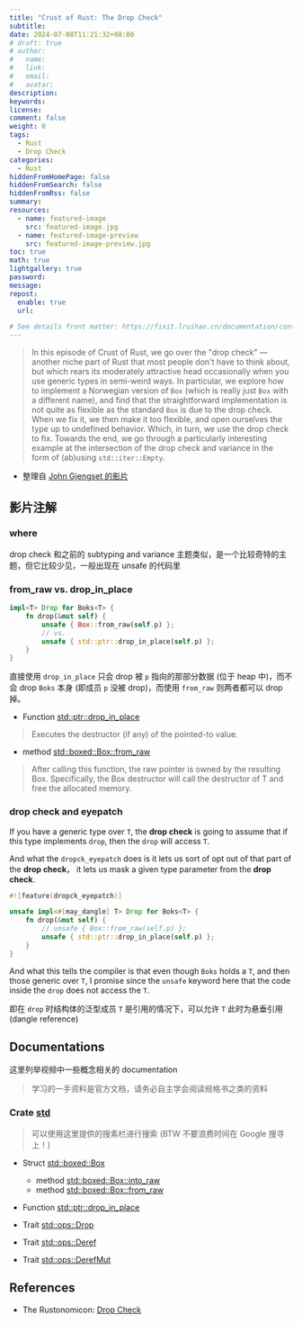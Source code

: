```yaml
---
title: "Crust of Rust: The Drop Check" 
subtitle:
date: 2024-07-08T11:21:32+08:00
# draft: true
# author:
#   name:
#   link:
#   email:
#   avatar:
description:
keywords:
license:
comment: false
weight: 0
tags:
  - Rust
  - Drop Check
categories:
  - Rust
hiddenFromHomePage: false
hiddenFromSearch: false
hiddenFromRss: false
summary:
resources:
  - name: featured-image
    src: featured-image.jpg
  - name: featured-image-preview
    src: featured-image-preview.jpg
toc: true
math: true
lightgallery: true
password:
message:
repost:
  enable: true
  url:

# See details front matter: https://fixit.lruihao.cn/documentation/content-management/introduction/#front-matter
---
```


> In this episode of Crust of Rust, we go over the \"drop check\" — another niche part of Rust that most people don\'t have to think about, but which rears its moderately attractive head occasionally when you use generic types in semi-weird ways. In particular, we explore how to implement a Norwegian version of `Box` (which is really just `Box` with a different name), and find that the straightforward implementation is not quite as flexible as the standard `Box` is due to the drop check. When we fix it, we then make it too flexible, and open ourselves the type up to undefined behavior. Which, in turn, we use the drop check to fix. Towards the end, we go through a particularly interesting example at the intersection of the drop check and variance in the form of (ab)using `std::iter::Empty`.

<!--more-->

- 整理自 [John Gjengset 的影片](https://www.youtube.com/watch?v=TJOFSMpJdzg)

## 影片注解

### where

drop check 和之前的 subtyping and variance 主题类似，是一个比较奇特的主题，但它比较少见，一般出现在 unsafe 的代码里

### from_raw vs. drop_in_place

```rs
impl<T> Drop for Boks<T> {
    fn drop(&mut self) {
        unsafe { Box::from_raw(self.p) };
        // vs.
        unsafe { std::ptr::drop_in_place(self.p) };
    }
}
```

直接使用 `drop_in_place` 只会 drop 被 `p` 指向的那部分数据 (位于 heap 中)，而不会 drop `Boks` 本身 (即成员 `p` 没被 drop)，而使用 `from_raw` 则两者都可以 drop 掉。

- Function [std::ptr::drop_in_place](https://doc.rust-lang.org/std/ptr/fn.drop_in_place.html)
> Executes the destructor (if any) of the pointed-to value.

- method [std::boxed::Box::from_raw](https://doc.rust-lang.org/std/boxed/struct.Box.html#method.from_raw)
> After calling this function, the raw pointer is owned by the resulting Box. Specifically, the Box destructor will call the destructor of T and free the allocated memory. 

### drop check and eyepatch

If you have a generic type over `T`, the **drop check** is going to assume that if this type implements `drop`, then the `drop` will access `T`.

And what the `dropck_eyepatch` does is it lets us sort of opt out of that part of the **drop check**， it lets us mask a given type parameter from the **drop check**.

```rs
#![feature(dropck_eyepatch)]

unsafe impl<#[may_dangle] T> Drop for Boks<T> {
    fn drop(&mut self) {
        // unsafe { Box::from_raw(self.p) };
        unsafe { std::ptr::drop_in_place(self.p) };
    }
}
```

And what this tells the compiler is that even though `Boks` holds a `T`, and then those generic over `T`, I promise since the `unsafe` keyword here that the code inside the `drop` does not access the `T`.

即在 `drop` 时结构体的泛型成员 `T` 是引用的情况下，可以允许 `T` 此时为悬垂引用 (dangle reference)

## Documentations

这里列举视频中一些概念相关的 documentation 

> 学习的一手资料是官方文档，请务必自主学会阅读规格书之类的资料

### Crate [std](https://doc.rust-lang.org/std/index.html) 

> 可以使用这里提供的搜素栏进行搜索 (BTW 不要浪费时间在 Google 搜寻上！)

- Struct [std::boxed::Box](https://doc.rust-lang.org/std/boxed/struct.Box.html)
  - method [std::boxed::Box::into_raw](https://doc.rust-lang.org/std/boxed/struct.Box.html#method.into_raw)
  - method [std::boxed::Box::from_raw](https://doc.rust-lang.org/std/boxed/struct.Box.html#method.from_raw)

- Function [std::ptr::drop_in_place](https://doc.rust-lang.org/std/ptr/fn.drop_in_place.html)

- Trait [std::ops::Drop](https://doc.rust-lang.org/std/ops/trait.Drop.html)

- Trait [std::ops::Deref](https://doc.rust-lang.org/std/ops/trait.Deref.html)

- Trait [std::ops::DerefMut](https://doc.rust-lang.org/std/ops/trait.DerefMut.html)

## References

- The Rustonomicon: [Drop Check](https://doc.rust-lang.org/nomicon/dropck.html)
